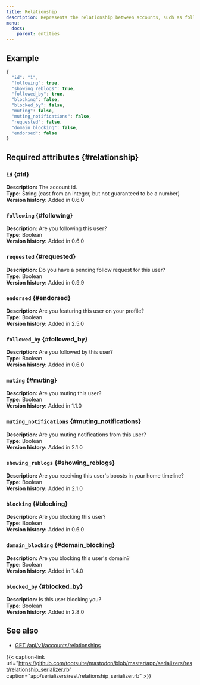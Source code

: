 ```yaml
---
title: Relationship
description: Represents the relationship between accounts, such as following / blocking / muting / etc.
menu:
  docs:
    parent: entities
---
```


## Example

```javascript
{
  "id": "1",
  "following": true,
  "showing_reblogs": true,
  "followed_by": true,
  "blocking": false,
  "blocked_by": false,
  "muting": false,
  "muting_notifications": false,
  "requested": false,
  "domain_blocking": false,
  "endorsed": false
}
```

## Required attributes {#relationship}

### `id` {#id}

**Description:** The account id.\
**Type:** String \(cast from an integer, but not guaranteed to be a number\)\
**Version history:** Added in 0.6.0

### `following` {#following}

**Description:** Are you following this user?\
**Type:** Boolean\
**Version history:** Added in 0.6.0

### `requested` {#requested}

**Description:** Do you have a pending follow request for this user?\
**Type:** Boolean\
**Version history:** Added in 0.9.9

### `endorsed` {#endorsed}

**Description:** Are you featuring this user on your profile?\
**Type:** Boolean\
**Version history:** Added in 2.5.0

### `followed_by` {#followed_by}

**Description:** Are you followed by this user?\
**Type:** Boolean\
**Version history:** Added in 0.6.0

### `muting` {#muting}

**Description:** Are you muting this user?\
**Type:** Boolean\
**Version history:** Added in 1.1.0

### `muting_notifications` {#muting_notifications}

**Description:** Are you muting notifications from this user?\
**Type:** Boolean\
**Version history:** Added in 2.1.0

### `showing_reblogs` {#showing_reblogs}

**Description:** Are you receiving this user's boosts in your home timeline?\
**Type:** Boolean\
**Version history:** Added in 2.1.0

### `blocking` {#blocking}

**Description:** Are you blocking this user?\
**Type:** Boolean\
**Version history:** Added in 0.6.0

### `domain_blocking` {#domain_blocking}

**Description:** Are you blocking this user's domain?\
**Type:** Boolean\
**Version history:** Added in 1.4.0

### `blocked_by` {#blocked_by}

**Description:** Is this user blocking you?\
**Type:** Boolean\
**Version history:** Added in 2.8.0

## See also

* [GET /api/v1/accounts/relationships](../methods/accounts/#check-relationships-to-other-accounts)

{{< caption-link url="https://github.com/tootsuite/mastodon/blob/master/app/serializers/rest/relationship_serializer.rb" caption="app/serializers/rest/relationship\_serializer.rb" >}}



